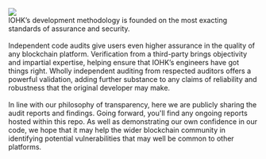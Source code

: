 <img src="https://github.com/input-output-hk/external_audits/blob/master/images/IOHK-CascadingDisruption.jpeg"/><br>
IOHK’s development methodology is founded on the most exacting standards of assurance and security. <br><br>
Independent code audits give users even higher assurance in the quality of any blockchain platform. Verification from a third-party brings objectivity and impartial expertise, helping ensure that IOHK’s engineers have got things right. Wholly independent auditing from respected auditors offers a powerful validation, adding further substance to any claims of reliability and robustness that the original developer may make.<br><br>
In line with our philosophy of transparency, here we are publicly sharing the audit reports and findings. Going forward, you'll find any ongoing reports hosted within this repo. As well as demonstrating our own confidence in our code, we hope that it may help the wider blockchain community in identifying potential vulnerabilities that may well be common to other platforms.
